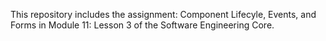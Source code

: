 This repository includes the assignment: Component Lifecyle, Events, and Forms in Module 11: Lesson 3 of the Software Engineering Core.